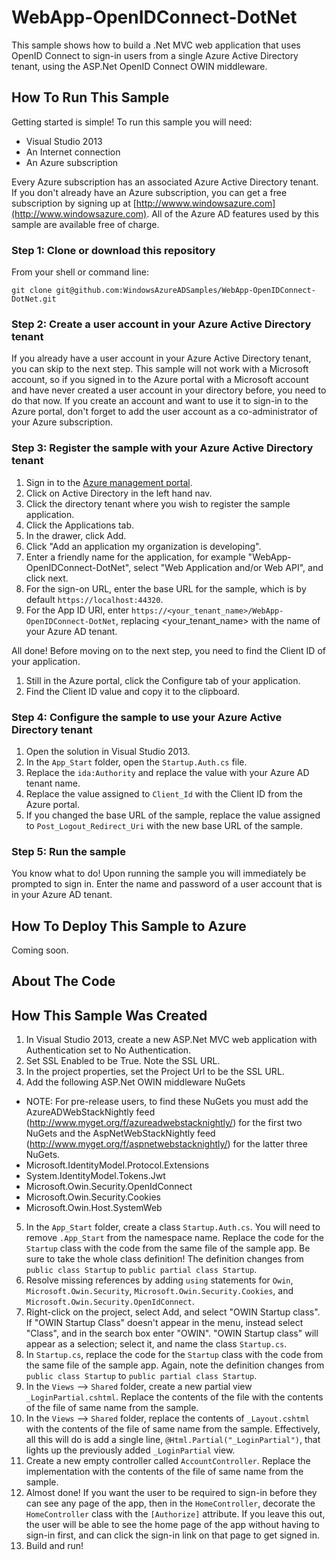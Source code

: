 WebApp-OpenIDConnect-DotNet
===========================

This sample shows how to build a .Net MVC web application that uses OpenID Connect to sign-in users from a single Azure Active Directory tenant, using the ASP.Net OpenID Connect OWIN middleware.

## How To Run This Sample

Getting started is simple!  To run this sample you will need:
- Visual Studio 2013
- An Internet connection
- An Azure subscription

Every Azure subscription has an associated Azure Active Directory tenant.  If you don't already have an Azure subscription, you can get a free subscription by signing up at [http://wwww.windowsazure.com](http://www.windowsazure.com).  All of the Azure AD features used by this sample are available free of charge.

### Step 1:  Clone or download this repository

From your shell or command line:

`git clone git@github.com:WindowsAzureADSamples/WebApp-OpenIDConnect-DotNet.git`

### Step 2:  Create a user account in your Azure Active Directory tenant

If you already have a user account in your Azure Active Directory tenant, you can skip to the next step.  This sample will not work with a Microsoft account, so if you signed in to the Azure portal with a Microsoft account and have never created a user account in your directory before, you need to do that now.  If you create an account and want to use it to sign-in to the Azure portal, don't forget to add the user account as a co-administrator of your Azure subscription.

### Step 3:  Register the sample with your Azure Active Directory tenant

1. Sign in to the [Azure management portal](https://manage.windowsazure.com).
2. Click on Active Directory in the left hand nav.
3. Click the directory tenant where you wish to register the sample application.
4. Click the Applications tab.
5. In the drawer, click Add.
6. Click "Add an application my organization is developing".
7. Enter a friendly name for the application, for example "WebApp-OpenIDConnect-DotNet", select "Web Application and/or Web API", and click next.
8. For the sign-on URL, enter the base URL for the sample, which is by default `https://localhost:44320`.
9. For the App ID URI, enter `https://<your_tenant_name>/WebApp-OpenIDConnect-DotNet`, replacing <your_tenant_name> with the name of your Azure AD tenant.

All done!  Before moving on to the next step, you need to find the Client ID of your application.

1. Still in the Azure portal, click the Configure tab of your application.
2. Find the Client ID value and copy it to the clipboard.

### Step 4:  Configure the sample to use your Azure Active Directory tenant

1. Open the solution in Visual Studio 2013.
2. In the `App_Start` folder, open the `Startup.Auth.cs` file.
3. Replace the `ida:Authority` and replace the value with your Azure AD tenant name.
4. Replace the value assigned to `Client_Id` with the Client ID from the Azure portal.
5. If you changed the base URL of the sample, replace the value assigned to `Post_Logout_Redirect_Uri` with the new  base URL of the sample.

### Step 5:  Run the sample

You know what to do!  Upon running the sample you will immediately be prompted to sign in.  Enter the name and password of a user account that is in your Azure AD tenant.

## How To Deploy This Sample to Azure

Coming soon.

## About The Code

## How This Sample Was Created

1. In Visual Studio 2013, create a new ASP.Net MVC web application with Authentication set to No Authentication.
2. Set SSL Enabled to be True.  Note the SSL URL.
3. In the project properties, set the Project Url to be the SSL URL.
4. Add the following ASP.Net OWIN middleware NuGets
- NOTE:  For pre-release users, to find these NuGets you must add the AzureADWebStackNightly feed (http://www.myget.org/f/azureadwebstacknightly/) for the first two NuGets and the AspNetWebStackNightly feed (http://www.myget.org/f/aspnetwebstacknightly/) for the latter three NuGets.
- Microsoft.IdentityModel.Protocol.Extensions
- System.IdentityModel.Tokens.Jwt
- Microsoft.Owin.Security.OpenIdConnect
- Microsoft.Owin.Security.Cookies
- Microsoft.Owin.Host.SystemWeb
5. In the `App_Start` folder, create a class `Startup.Auth.cs`.  You will need to remove `.App_Start` from the namespace name.  Replace the code for the `Startup` class with the code from the same file of the sample app.  Be sure to take the whole class definition!  The definition changes from `public class Startup` to `public partial class Startup`.
6. Resolve missing references by adding `using` statements for `Owin`, `Microsoft.Owin.Security`, `Microsoft.Owin.Security.Cookies`, and `Microsoft.Owin.Security.OpenIdConnect`.
7. Right-click on the project, select Add, and select "OWIN Startup class".  If "OWIN Startup Class" doesn't appear in the menu, instead select "Class", and in the search box enter "OWIN".  "OWIN Startup class" will appear as a selection; select it, and name the class `Startup.cs`.
8. In `Startup.cs`, replace the code for the `Startup` class with the code from the same file of the sample app.  Again, note the definition changes from `public class Startup` to `public partial class Startup`.
9. In the `Views` --> `Shared` folder, create a new partial view `_LoginPartial.cshtml`.  Replace the contents of the file with the contents of the file of same name from the sample.
10. In the `Views` --> `Shared` folder, replace the contents of `_Layout.cshtml` with the contents of the file of same name from the sample.  Effectively, all this will do is add a single line, `@Html.Partial("_LoginPartial")`, that lights up the previously added `_LoginPartial` view.
11. Create a new empty controller called `AccountController`.  Replace the implementation with the contents of the file of same name from the sample.
12. Almost done!  If you want the user to be required to sign-in before they can see any page of the app, then in the `HomeController`, decorate the `HomeController` class with the `[Authorize]` attribute.  If you leave this out, the user will be able to see the home page of the app without having to sign-in first, and can click the sign-in link on that page to get signed in.
13. Build and run!